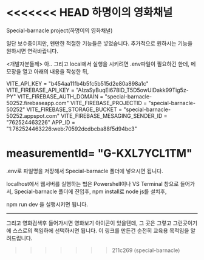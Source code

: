 <<<<<<< HEAD
하명이의 영화채널
=======
Special-barnacle project(하명이의 영화채널)

일단 보수중이지만, 왠만한 적절한 기능들은 넣었습니다. 
추가적으로 원하시는 기능을 원하시면 연락바랍니다.

<개발자분들께>
아.. 그리고 local에서 실행을 시키려면 .env파일이 필요하긴 한데, 
메모장을 열고 아래의 내용을 작성한 뒤,

VITE_API_KEY = "b454aa11fb4b5fc5b515d2e80a898a1c"
VITE_FIREBASE_API_KEY = "AIzaSyBuqEi678ID_T5D5owUIDakk99Tig5z-PY"
VITE_FIREBASE_AUTH_DOMAIN = "special-barnacle-50252.firebaseapp.com"
VITE_FIREBASE_PROJECTID = "special-barnacle-50252"
VITE_FIREBASE_STORAGE_BUCKET = "special-barnacle-50252.appspot.com"
VITE_FIREBASE_MESAGING_SENDER_ID = "762524463226"
APP_ID = "1:762524463226:web:70592dcdbcba88f5d94bc3"
# measurementId=  "G-KXL7YCL1TM"

.env로 파일명을 저장해서 Special-barnacle 폴더에 넣으시면 됩니다.

localhost에서 웹서버를 실행하는 법은 Powershell이나 VS Terminal 창으로 들어가서, Special-barnacle 폴더에 진입후,
npm install로 node js를 설치후, 

npm run dev 을 실행시키면 됩니다.



-------------------------------------
그리고 영화검색후 들어가시면 영화보기 아이콘이 있을텐데, 그 곳은 그렇고 그런곳이기에 스스로의 책임하에 선택하시면 됩니다.
이 링크를 만든건 순전히 교육용 목적임을 알려드립니다.
>>>>>>> 211c269 (special-barnacle)
